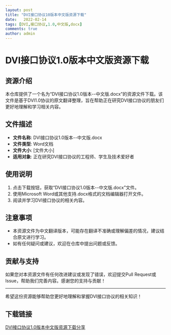 ```yaml
---
layout: post
title: "DVI接口协议10版本中文版资源下载"
date:   2022-02-14
tags: [DVI,接口协议,1.0,中文版,docx]
comments: true
author: admin
---
```

# DVI接口协议1.0版本中文版资源下载

## 资源介绍

本仓库提供了一个名为“DVI接口协议1.0版本--中文版.docx”的资源文件下载。该文件是基于DVI1.0协议的原文翻译整理，旨在帮助正在研究DVI接口协议的朋友们更好地理解和学习相关内容。

## 文件描述

- **文件名称**: DVI接口协议1.0版本--中文版.docx
- **文件类型**: Word文档
- **文件大小**: [文件大小]
- **适用对象**: 正在研究DVI接口协议的工程师、学生及技术爱好者

## 使用说明

1. 点击下载按钮，获取“DVI接口协议1.0版本--中文版.docx”文件。
2. 使用Microsoft Word或其他支持.docx格式的文档编辑器打开文件。
3. 阅读并学习DVI接口协议的相关内容。

## 注意事项

- 本资源文件为中文翻译版本，可能存在翻译不准确或理解偏差的情况，建议结合原文进行学习。
- 如有任何疑问或建议，欢迎在仓库中提出问题或反馈。

## 贡献与支持

如果您对本资源文件有任何改进建议或发现了错误，欢迎提交Pull Request或Issue，帮助我们完善内容。感谢您的支持与贡献！

---

希望这份资源能够帮助您更好地理解和掌握DVI接口协议的相关知识！

## 下载链接

[DVI接口协议1.0版本中文版资源下载分享](https://pan.quark.cn/s/010af6db851c)